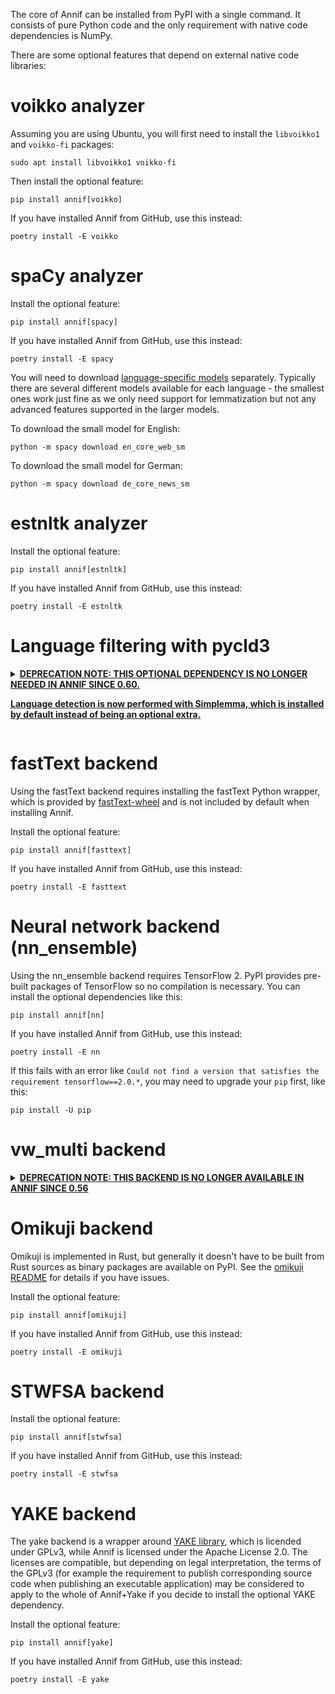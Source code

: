 The core of Annif can be installed from PyPI with a single command. It consists of pure Python code and the only requirement with native code dependencies is NumPy.

There are some optional features that depend on external native code libraries:

# voikko analyzer

Assuming you are using Ubuntu, you will first need to install the `libvoikko1` and `voikko-fi` packages:

    sudo apt install libvoikko1 voikko-fi

Then install the optional feature:

    pip install annif[voikko]

If you have installed Annif from GitHub, use this instead:

    poetry install -E voikko

# spaCy analyzer

Install the optional feature:

    pip install annif[spacy]

If you have installed Annif from GitHub, use this instead:

    poetry install -E spacy

You will need to download [language-specific models](https://spacy.io/usage/models) separately. Typically there are several different models available for each language - the smallest ones work just fine as we only need support for lemmatization but not any advanced features supported in the larger models.

To download the small model for English:

    python -m spacy download en_core_web_sm

To download the small model for German:

    python -m spacy download de_core_news_sm

# estnltk analyzer

Install the optional feature:

    pip install annif[estnltk]

If you have installed Annif from GitHub, use this instead:

    poetry install -E estnltk

# Language filtering with pycld3
<details>
<summary><b><u>
DEPRECATION NOTE: THIS OPTIONAL DEPENDENCY IS NO LONGER NEEDED IN ANNIF SINCE 0.60.

Language detection is now performed with Simplemma, which is installed by default instead of being an optional extra.
</b></u></summary>

[lang_filter](https://github.com/NatLibFi/Annif/wiki/Transforms#filter_lang-transform) transform relies on [Compact Language Detector v3](https://github.com/google/cld3), which is implemented in C++, but binary packages of it are available on PyPI via [`pycld3`](https://pypi.org/project/pycld3/).

Install the optional feature:

    pip install annif[pycld3]

If you have installed Annif from GitHub, use this instead:

    pip install .[pycld3]
    pip install -e .  # make sure the Annif installation remains in editable mode
</details>

# fastText backend

Using the fastText backend requires installing the fastText Python wrapper, which is provided by [fastText-wheel](https://pypi.org/project/fasttext-wheel/) and is not included by default when installing Annif.

Install the optional feature:

    pip install annif[fasttext]

If you have installed Annif from GitHub, use this instead:

    poetry install -E fasttext

# Neural network backend (nn_ensemble)

Using the nn_ensemble backend requires TensorFlow 2. PyPI provides pre-built packages of TensorFlow so no compilation is necessary. You can install the optional dependencies like this:

    pip install annif[nn]

If you have installed Annif from GitHub, use this instead:

    poetry install -E nn

If this fails with an error like `Could not find a version that satisfies the requirement tensorflow==2.0.*`, you may need to upgrade your `pip` first, like this:

    pip install -U pip

# vw_multi backend
<details>
<summary><b><u>
DEPRECATION NOTE: THIS BACKEND IS NO LONGER AVAILABLE IN ANNIF SINCE 0.56
</b></u></summary>

Note that the `vw_ensemble` backend was removed already in Annif 0.45.

Using the `vw_multi` backend requires installing the Vowpal Wabbit bindings for Python, which is not included by default when installing Annif. The bindings require building VW from source, so you need to install some libraries first (see [Dependencies](https://github.com/VowpalWabbit/vowpal_wabbit/wiki/Dependencies) in the VW wiki for more details if necessary). On a typical Ubuntu 16.04 or 18.04 system this should be enough:

    sudo apt install libboost-program-options-dev libboost-python-dev zlib1g-dev cmake libboost-system-dev libboost-thread-dev libboost-test-dev

You can install the optional dependencies like this:

    pip install annif[vw]

If you have installed Annif from GitHub, use this instead:

    pip install .[vw]
    pip install -e .  # make sure the Annif installation remains in editable mode

If the build still fails and you get an error like this:

    ImportError: /usr/lib/x86_64-linux-gnu/libboost_python-py27.so.1.58.0: undefined symbol: PyClass_Type

the likely reason is that the VW bindings are being built with the wrong (Python 2) version of libboost-python. You can fix it by fiddling with symlinks like this:

    sudo ln -sf /usr/lib/x86_64-linux-gnu/libboost_python-py35.a /usr/lib/x86_64-linux-gnu/libboost_python.a
    sudo ln -sf /usr/lib/x86_64-linux-gnu/libboost_python-py35.so /usr/lib/x86_64-linux-gnu/libboost_python.so

If there are still import errors they could be resolved by using `libboost_python3` instead of `libboost_python` in the above symlinks.
</details>

# Omikuji backend

Omikuji is implemented in Rust, but generally it doesn't have to be built from Rust sources as binary packages are available on PyPI. See the [omikuji README](https://github.com/tomtung/omikuji#python-binding) for details if you have issues.

Install the optional feature:

    pip install annif[omikuji]

If you have installed Annif from GitHub, use this instead:

    poetry install -E omikuji

# STWFSA backend

Install the optional feature:

    pip install annif[stwfsa]

If you have installed Annif from GitHub, use this instead:

    poetry install -E stwfsa

# YAKE backend

The yake backend is a wrapper around [YAKE library](https://github.com/LIAAD/yake), which is licended under GPLv3, while Annif is licensed under the Apache License 2.0. The licenses are compatible, but depending on legal interpretation, the terms of the GPLv3 (for example the requirement to publish corresponding source code when publishing an executable application) may be considered to apply to the whole of Annif+Yake if you decide to install the optional YAKE dependency.

Install the optional feature:

    pip install annif[yake]

If you have installed Annif from GitHub, use this instead:

    poetry install -E yake